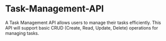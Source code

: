 # Task-Management-API
A Task Management API allows users to manage their tasks efficiently. This API will support basic CRUD (Create, Read, Update, Delete) operations for managing tasks.
